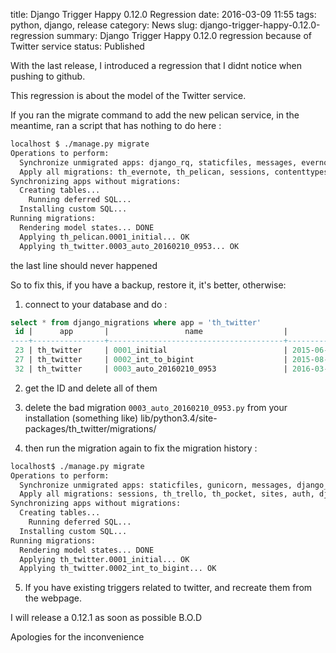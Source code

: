 title: Django Trigger Happy 0.12.0 Regression
date: 2016-03-09 11:55
tags: python, django, release
category: News
slug: django-trigger-happy-0.12.0-regression
summary: Django Trigger Happy 0.12.0 regression because of Twitter service
status: Published


With the last release, I introduced a regression that I didnt notice when pushing to github.

This regression is about the model of the Twitter service.

If you ran the migrate command to add the new pelican service, in the meantime, ran a script that has nothing to do here :

```bash
localhost $ ./manage.py migrate
Operations to perform:
  Synchronize unmigrated apps: django_rq, staticfiles, messages, evernote, th_rss, django_js_reverse, gunicorn
  Apply all migrations: th_evernote, th_pelican, sessions, contenttypes, th_twitter, auth, th_readability, th_holidays, django_th, sites, admin, th_pocket, th_trello
Synchronizing apps without migrations:
  Creating tables...
    Running deferred SQL...
  Installing custom SQL...
Running migrations:
  Rendering model states... DONE
  Applying th_pelican.0001_initial... OK
  Applying th_twitter.0003_auto_20160210_0953... OK
```

the last line should never happened

So to fix this, if you have a backup, restore it, it's better, otherwise: 
    
1) connect to your database and do :

```sql
select * from django_migrations where app = 'th_twitter'
 id |      app       |                 name                  |            applied            
----+----------------+---------------------------------------+-------------------------------
 23 | th_twitter     | 0001_initial                          | 2015-06-13 13:42:36.977958+02
 27 | th_twitter     | 0002_int_to_bigint                    | 2015-08-23 10:37:50.534353+02
 32 | th_twitter     | 0003_auto_20160210_0953               | 2016-03-09 11:30:31.083277+01
```

2) get the ID and delete all of them

3) delete the bad migration  `0003_auto_20160210_0953.py` from your installation (something like) lib/python3.4/site-packages/th_twitter/migrations/ 

4) then run the migration again to fix the migration history :

```bash
localhost$ ./manage.py migrate
Operations to perform:
  Synchronize unmigrated apps: staticfiles, gunicorn, messages, django_js_reverse, django_rq, th_rss, evernote
  Apply all migrations: sessions, th_trello, th_pocket, sites, auth, django_th, th_evernote, th_pelican, th_holidays, th_readability, admin, th_twitter, contenttypes
Synchronizing apps without migrations:
  Creating tables...
    Running deferred SQL...
  Installing custom SQL...
Running migrations:
  Rendering model states... DONE
  Applying th_twitter.0001_initial... OK
  Applying th_twitter.0002_int_to_bigint... OK
```

5) If you have existing triggers related to twitter, and recreate them from the webpage.


I will release a 0.12.1 as soon as possible B.O.D


Apologies for the inconvenience
